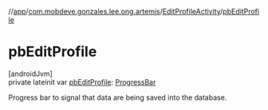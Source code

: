 //[app](../../../index.md)/[com.mobdeve.gonzales.lee.ong.artemis](../index.md)/[EditProfileActivity](index.md)/[pbEditProfile](pb-edit-profile.md)

# pbEditProfile

[androidJvm]\
private lateinit var [pbEditProfile](pb-edit-profile.md): [ProgressBar](https://developer.android.com/reference/kotlin/android/widget/ProgressBar.html)

Progress bar to signal that data are being saved into the database.
